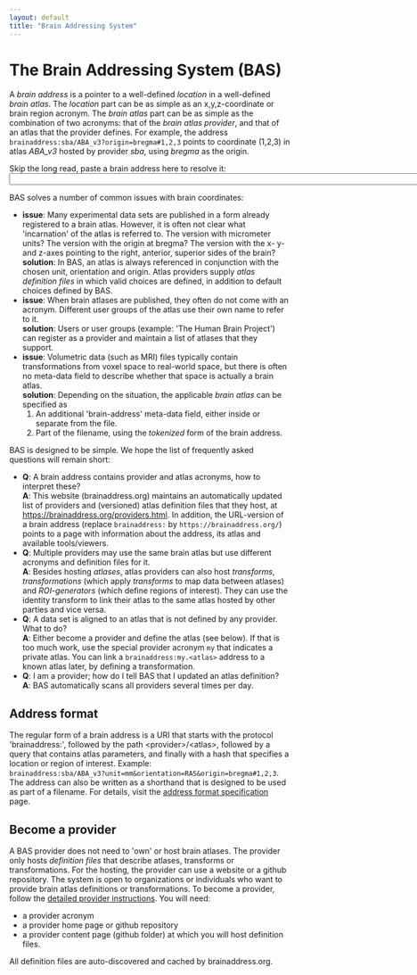 ```yaml
---
layout: default
title: "Brain Addressing System"
---
```


# The Brain Addressing System (BAS)

A *brain address* is a pointer to a well-defined *location* in a well-defined *brain atlas*.
The *location* part can be as simple as an x,y,z-coordinate or brain region acronym.
The *brain atlas* part can be as simple as the combination of two acronyms:
that of the *brain atlas provider*, and that of an atlas that the provider defines.
For example, the address
`brainaddress:sba/ABA_v3?origin=bregma#1,2,3`
points to coordinate (1,2,3) in atlas *ABA_v3* hosted by provider *sba*, using *bregma* as the origin.

Skip the long read, paste a brain address here to resolve it: <input type="text" size="100" onchange="lookup(event)"/>

BAS solves a number of common issues with brain coordinates:
- **issue**: Many experimental data sets are published in a form already registered to a brain atlas. However, it is often not clear what 'incarnation' of the atlas is referred to. The version with micrometer units? The version with the origin at bregma? The version with the x- y- and z-axes pointing to the right, anterior, superior sides of the brain?  
**solution**: In BAS, an atlas is always referenced in conjunction with the chosen unit, orientation and origin. Atlas providers supply *atlas definition files* in which valid choices are defined, in addition to default choices defined by BAS.
- **issue**: When brain atlases are published, they often do not come with an acronym. Different user groups of the atlas use their own name to refer to it.  
**solution**: Users or user groups (example: 'The Human Brain Project') can register as a provider and maintain a list of atlases that they support.  
- **issue**: Volumetric data (such as MRI) files typically contain transformations from voxel space to real-world space, but there is often no meta-data field to describe whether that space is actually a brain atlas.  
**solution**: Depending on the situation, the applicable *brain atlas* can be specified as
  1. An additional 'brain-address' meta-data field, either inside or separate from the file.
  2. Part of the filename, using the *tokenized* form of the brain address.

BAS is designed to be simple. We hope the list of frequently asked questions will remain short:
- **Q**: A brain address contains provider and atlas acronyms, how to interpret these?  
**A**: This website (brainaddress.org) maintains an automatically updated list of providers and (versioned) atlas definition files that they host, at <a href="providers.html">https://brainaddress.org/providers.html</a>. In addition, the URL-version of a brain address (replace `brainaddress:` by `https://brainaddress.org/`) points to a page with information about the address, its atlas and available tools/viewers.
- **Q**: Multiple providers may use the same brain atlas but use different acronyms and definition files for it.  
**A**: Besides hosting *atlases*, atlas providers can also host *transforms*, *transformations* (which apply *transforms* to map data between atlases) and *ROI-generators* (which define regions of interest). They can use the identity transform to link their atlas to the same atlas hosted by other parties and vice versa.
- **Q**: A data set is aligned to an atlas that is not defined by any provider. What to do?  
**A**: Either become a provider and define the atlas (see below). 
If that is too much work, use the special provider acronym `my` that indicates a private atlas. You can link a `brainaddress:my.<atlas>` address to a known atlas later, by defining a transformation.
- **Q**: I am a provider; how do I tell BAS that I updated an atlas definition?  
**A**: BAS automatically scans all providers several times per day.

## Address format
The regular form of a brain address is a URI that starts with the protocol 'brainaddress:', followed by the path &lt;provider>/&lt;atlas>, followed by a query that contains atlas parameters, and finally with a hash that specifies a location or region of interest. Example:  
`brainaddress:sba/ABA_v3?unit=mm&orientation=RAS&origin=bregma#1,2,3`.
The address can also be written as a shorthand that is designed to be used as part of a filename. For details, visit the <a href="addressformat.html">address format specification</a> page.

## Become a provider
A BAS provider does not need to 'own' or host brain atlases. The provider only hosts *definition files* that describe atlases, transforms or transformations. For the hosting, the provider can use a website or a github repository.
The system is open to organizations or individuals who want to provide brain atlas definitions or transformations.
To become a provider, follow the <a href="provider-instructions.html">detailed provider instructions</a>. You will need:
- a provider acronym
- a provider home page or github repository
- a provider content page (github folder) at which you will host definition files.  

All definition files are auto-discovered and cached by brainaddress.org.

<script type="text/javascript">
function lookup(evt) {
  const addr = evt.target.value;
  const matches = addr.match(/(brainaddress:|https?:\/\/brainaddress.org\/)([^\/]+\/[^?]+)\?([^=]+=[^&]+)*/);
  if (matches) {
    console.log(JSON.stringify(matches[2]+'?'+matches[3]));
    window.open(matches[2]+'?'+matches[3]);
  } else {
    alert('Invalid address.');
  }
  console.log(event,addr,matches);
}
</script>
